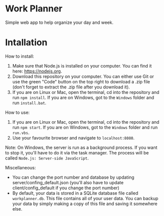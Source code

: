 # Work Planner
Simple web app to help organize your day and week.

# Intallation

How to install:
1. Make sure that Node.js is installed on your computer. You can find it here: https://nodejs.org.
2. Download this repository on your computer. You can either use Git or use the green "Code" button on the top right to download a .zip file (don't forget to extract the .zip file after you download it).
3. If you are on Linux or Mac, open the terminal, cd into the repository and run `npm install`. If you are on Windows, got to the `Windows` folder and run `install.bat`.

How to use:
1. If you are on Linux or Mac, open the terminal, cd into the repository and run `npm start`. If you are on Windows, got to the `Windows` folder and run `run.vbs`.
2. Use your favourite browser and navigate to `localhost:8080`.

Note: On Windows, the server is run as a background process. If you want to stop it, you'll have to do it via the task manager. The process will be called `Node.js: Server-side JavaScript`.

Miscellaneous:
* You can change the port number and database by updating server/confing_default.json (you'll also have to update client/config_default if you change the port number)
* By default, your data is stored in a SQLite database file called `workplanner.db`. This file contains all of your user data. You can backup your data by simply making a copy of this file and saving it somewhere else.
